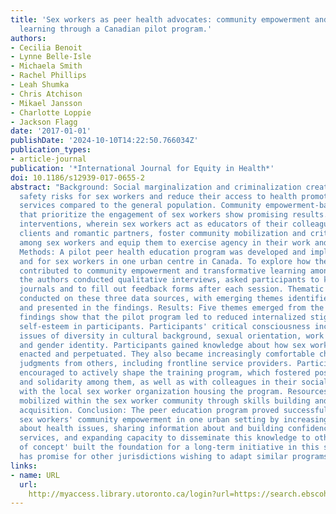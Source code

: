 ```yaml
---
title: 'Sex workers as peer health advocates: community empowerment and transformative
  learning through a Canadian pilot program.'
authors:
- Cecilia Benoit
- Lynne Belle-Isle
- Michaela Smith
- Rachel Phillips
- Leah Shumka
- Chris Atchison
- Mikael Jansson
- Charlotte Loppie
- Jackson Flagg
date: '2017-01-01'
publishDate: '2024-10-10T14:22:50.766034Z'
publication_types:
- article-journal
publication: '*International Journal for Equity in Health*'
doi: 10.1186/s12939-017-0655-2
abstract: "Background: Social marginalization and criminalization create health and
  safety risks for sex workers and reduce their access to health promotion and prevention
  services compared to the general population. Community empowerment-based interventions
  that prioritize the engagement of sex workers show promising results. Peer-to-peer
  interventions, wherein sex workers act as educators of their colleagues, managers,
  clients and romantic partners, foster community mobilization and critical consciousness
  among sex workers and equip them to exercise agency in their work and personal lives.
  Methods: A pilot peer health education program was developed and implemented, with
  and for sex workers in one urban centre in Canada. To explore how the training program
  contributed to community empowerment and transformative learning among participants,
  the authors conducted qualitative interviews, asked participants to keep personal
  journals and to fill out feedback forms after each session. Thematic analysis was
  conducted on these three data sources, with emerging themes identified, organized
  and presented in the findings. Results: Five themes emerged from the analysis. Our
  findings show that the pilot program led to reduced internalized stigma and increased
  self-esteem in participants. Participants' critical consciousness increased concerning
  issues of diversity in cultural background, sexual orientation, work experiences
  and gender identity. Participants gained knowledge about how sex work stigma is
  enacted and perpetuated. They also became increasingly comfortable challenging negative
  judgments from others, including frontline service providers. Participants were
  encouraged to actively shape the training program, which fostered positive relationships
  and solidarity among them, as well as with colleagues in their social network and
  with the local sex worker organization housing the program. Resources were also
  mobilized within the sex worker community through skills building and knowledge
  acquisition. Conclusion: The peer education program proved successful in enhancing
  sex workers' community empowerment in one urban setting by increasing their knowledge
  about health issues, sharing information about and building confidence in accessing
  services, and expanding capacity to disseminate this knowledge to others. This 'proof
  of concept' built the foundation for a long-term initiative in this setting and
  has promise for other jurisdictions wishing to adapt similar programs."
links:
- name: URL
  url: 
    http://myaccess.library.utoronto.ca/login?url=https://search.ebscohost.com/login.aspx?direct=true&db=cin20&AN=124903682&site=ehost-live
---
```

